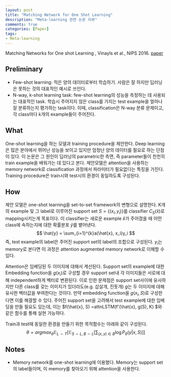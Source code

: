 ```yaml
---
layout: post
title: "Matching Network for One Shot Learning"
description: "Meta-learning 관련 논문 리뷰"
comments: true
categories: [Paper]
tags:
- Meta-learning
---
```


Matching Networks for One shot Learning , Vinayls et al., NIPS 2016. [paper](https://arxiv.org/abs/1606.04080)



## Preliminary

- Few-shot learning: 적은 양의 데이터로부터 학습하기. 사람은 잘 하지만 딥러닝은 못하는 것의 대표적인 예시로 쓰인다.
- N-way, k-shot learning task: few-shot learning의 성능을 측정하는 데 사용되는 대표적인 task. 학습시 주어지지 않은 class를 가지는 test example을 얼마나 잘 분류하는지 평가하는 task이다. 이때, classification은 N-way 분류 문제이고, 각 class마다 k개의 example들이 주어진다.  



## What

One-shot learning을 하는 모델과 training procedure을 제안한다. Deep learning은 많은 분야에서 뛰어난 성능을 보이고 있지만 엄청난 양의 데이터를 필요로 하는 단점이 있다. 이 논문은 그 원인이 딥러닝의 parametric한 측면, 즉 parameter들이 천천히 train example을 배워가는 데 있다고 본다. 제안모델은 attention을 사용하는 memory network로 classification 과정에서 파라미터가 필요없다는 특징을 가진다. Training procedure은 train시와 test시의 환경이 동일하도록 구성된다.



## How

제안 모델은 one-shot learning을 set-to-set framework의 변형으로 설명한다. K개의 example 및 그 label로 이루어진  support set $S=\{(x_i, y_i)\}$를 classifier $C_S(\hat{x})$로 mapping시키는게 목표이다. 이 classifier는 새로운 example $\hat{x}$가 주어졌을 때 어떤 class에 속하는지에 대한 확률분포 $\hat{y}$를 뱉어낸다.
$$
\hat{y} = \sum_{i=1}^{k}a(\hat{x}, x_i)y_i
$$
 즉, test example의 label은 주어진 support set의 label의 조합으로 구성된다. $y_i$는 memory로 본다면 이 과정은 attention augmented memory network로 이해할 수 있다.

Attention은 임베딩된 두 이미지에 대해서 계산된다. Support set의 example에 대한 Embedding function을 $g(x_i)$로 구성할 경우 support set내 각 이미지들은 서로에 대해 independent하게 벡터로 변환된다. 이로 인한 문제점은 support set사이에 유사하지만 다른 class를 갖는 이미지가 있더라도(e.g. 삽살개, 진돗개) $g$는 두 이미지에 대해 유사한 벡터값을 부여한다는 것이다. 만약 embedding function을 $g(x_i, S)$로 구성한다면 이를 해결할 수 있다. 주어진 support set을 고려해서 test example에 대한 임베딩을 만들 필요도 있는데, 이는 $f(\hat{x}, S) =attnLSTM(f'(\hat{x}, g(S), K) $와 같은 함수를 통해 실현 가능하다.

Train과 test때 동일한 환경을 만들기 위한 목적함수는 아래와 같이 구성된다.
$$
\theta = argmax_{\theta}\mathbb{E}_{L \sim T}\Big[\mathbb{E}_{S\sim L, B \sim L}\Big[\sum_{(x,y)\in B}\log{P_\theta(y|x, S)}\Big]\Big]
$$


## Notes

- Memory network를 one-shot learning에 이용했다. Memory는 support set의 label들이며, 이 memory를 찾아오기 위해 attention을 사용한다.
